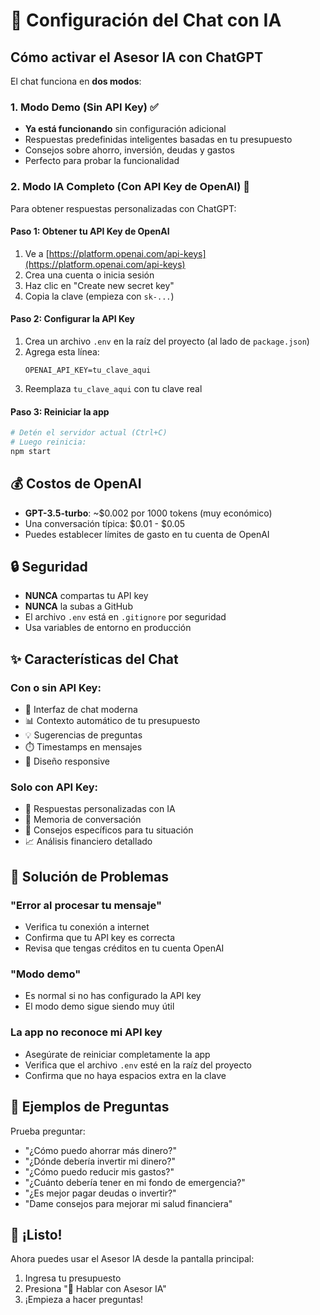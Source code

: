 # 🤖 Configuración del Chat con IA

## Cómo activar el Asesor IA con ChatGPT

El chat funciona en **dos modos**:

### 1. Modo Demo (Sin API Key) ✅
- **Ya está funcionando** sin configuración adicional
- Respuestas predefinidas inteligentes basadas en tu presupuesto
- Consejos sobre ahorro, inversión, deudas y gastos
- Perfecto para probar la funcionalidad

### 2. Modo IA Completo (Con API Key de OpenAI) 🚀
Para obtener respuestas personalizadas con ChatGPT:

#### Paso 1: Obtener tu API Key de OpenAI
1. Ve a [https://platform.openai.com/api-keys](https://platform.openai.com/api-keys)
2. Crea una cuenta o inicia sesión
3. Haz clic en "Create new secret key"
4. Copia la clave (empieza con `sk-...`)

#### Paso 2: Configurar la API Key
1. Crea un archivo `.env` en la raíz del proyecto (al lado de `package.json`)
2. Agrega esta línea:
   ```
   OPENAI_API_KEY=tu_clave_aqui
   ```
3. Reemplaza `tu_clave_aqui` con tu clave real

#### Paso 3: Reiniciar la app
```bash
# Detén el servidor actual (Ctrl+C)
# Luego reinicia:
npm start
```

## 💰 Costos de OpenAI
- **GPT-3.5-turbo**: ~$0.002 por 1000 tokens (muy económico)
- Una conversación típica: $0.01 - $0.05
- Puedes establecer límites de gasto en tu cuenta de OpenAI

## 🔒 Seguridad
- **NUNCA** compartas tu API key
- **NUNCA** la subas a GitHub
- El archivo `.env` está en `.gitignore` por seguridad
- Usa variables de entorno en producción

## ✨ Características del Chat

### Con o sin API Key:
- 💬 Interfaz de chat moderna
- 📊 Contexto automático de tu presupuesto
- 💡 Sugerencias de preguntas
- ⏱️ Timestamps en mensajes
- 📱 Diseño responsive

### Solo con API Key:
- 🧠 Respuestas personalizadas con IA
- 💭 Memoria de conversación
- 🎯 Consejos específicos para tu situación
- 📈 Análisis financiero detallado

## 🐛 Solución de Problemas

### "Error al procesar tu mensaje"
- Verifica tu conexión a internet
- Confirma que tu API key es correcta
- Revisa que tengas créditos en tu cuenta OpenAI

### "Modo demo"
- Es normal si no has configurado la API key
- El modo demo sigue siendo muy útil

### La app no reconoce mi API key
- Asegúrate de reiniciar completamente la app
- Verifica que el archivo `.env` esté en la raíz del proyecto
- Confirma que no haya espacios extra en la clave

## 📝 Ejemplos de Preguntas

Prueba preguntar:
- "¿Cómo puedo ahorrar más dinero?"
- "¿Dónde debería invertir mi dinero?"
- "¿Cómo puedo reducir mis gastos?"
- "¿Cuánto debería tener en mi fondo de emergencia?"
- "¿Es mejor pagar deudas o invertir?"
- "Dame consejos para mejorar mi salud financiera"

## 🎉 ¡Listo!

Ahora puedes usar el Asesor IA desde la pantalla principal:
1. Ingresa tu presupuesto
2. Presiona "🤖 Hablar con Asesor IA"
3. ¡Empieza a hacer preguntas!
